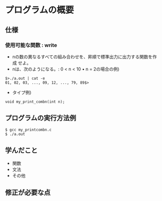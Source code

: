 # プログラムの概要
## 仕様
### 使用可能な関数 : write
* nの数の異なるすべての組み合わせを、昇順で標準出力に出力する関数を作成 せよ。
* nは、次のようになる。: 0 < n < 10 • n = 2の場合の例)
```
$>./a.out | cat -e
01, 02, 03, ..., 09, 12, ..., 79, 89$>
```
* タイプ例)
```
void my_print_combn(int n);
```
## プログラムの実行方法例
``` terminal
$ gcc my_printcombn.c
$ ./a.out
```

## 学んだこと
* 関数
* 文法
* その他

## 修正が必要な点
